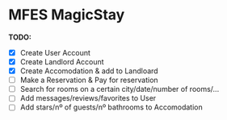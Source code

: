 # MFES MagicStay

**TODO:**

- [x] Create User Account
- [x] Create Landlord Account
- [x] Create Accomodation & add to Landloard
- [ ] Make a Reservation & Pay for reservation
- [ ] Search for rooms on a certain city/date/number of rooms/...
- [ ] Add messages/reviews/favorites to User
- [ ] Add stars/nº of guests/nº bathrooms to Accomodation
